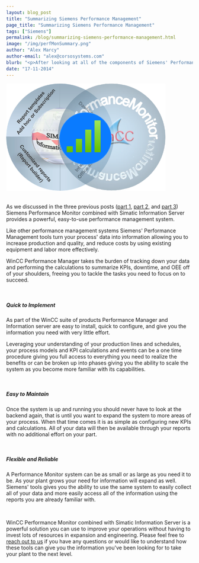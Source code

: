 ```yaml
---
layout: blog_post
title: "Summarizing Siemens Performance Management"
page_title: "Summarizing Siemens Performance Management"
tags: ["Siemens"]
permalink: /blog/summarizing-siemens-performance-management.html
image: "/img/perfMonSummary.png"
author: "Alex Marcy"
author-email: "alex@corsosystems.com"
blurb: "<p>After looking at all of the components of Siemens' Performance Management suite, we will summarize the key benefits of using these tools as a performance management solution for your plant.</p>"
date: "17-11-2014"
---
```


<img src="/img/perfMonSummary.png" width="430px"/>
<br/>
<br/>
<p>As we discussed in the three previous posts (<a href="/blog/simatic-performance-management-overview.html">part 1</a>, <a href="/blog/wincc-performance-monitor.html">part 2,</a> and <a href="/blog/simatic-information-server.html">part 3</a>) Siemens Performance Monitor combined with Simatic Information Server provides a powerful, easy-to-use performance management system.</p>

<p>Like other performance management systems Siemens' Performance Management tools turn your process' data into information allowing you to increase production and quality, and reduce costs by using existing equipment and labor more effectively.</p>

<p>WinCC Performance Manager takes the burden of tracking down your data and performing the calculations to summarize KPIs, downtime, and OEE off of your shoulders, freeing you to tackle the tasks you need to focus on to succeed.</p>
<br/>
<h5><b>Quick to Implement</b></h5>
<p>As part of the WinCC suite of products Performance Manager and Information server are easy to install, quick to configure, and give you the information you need with very little effort.</p>

<p>Leveraging your understanding of your production lines and schedules, your process models and KPI calculations and events can be a one time procedure giving you full access to everything you need to realize the benefits or can be broken up into phases giving you the ability to scale the system as you become more familiar with its capabilities.</p>
<br/>
<h5><b>Easy to Maintain</b></h5>
<p>Once the system is up and running you should never have to look at the backend again, that is until you want to expand the system to more areas of your process. When that time comes it is as simple as configuring new KPIs and calculations. All of your data will then be available through your reports with no additional effort on your part.</p>
<br/>
<h5><b>Flexible and Reliable</b></h5>
<p>A Performance Monitor system can be as small or as large as you need it to be. As your plant grows your need for information will expand as well. Siemens' tools gives you the ability to use the same system to easily collect all of your data and more easily access all of the information using the reports you are already familiar with.</p>

<br/>

<p>WinCC Performance Monitor combined with Simatic Information Server is a powerful solution you can use to improve your operations without having to invest lots of resources in expansion and engineering. Please feel free to <a href="mailto:alex@corsosystems.com?Subject=Siemens%20Performance%20Management">reach out to us</a> if you have any questions or would like to understand how these tools can give you the information you've been looking for to take your plant to the next level.</p>